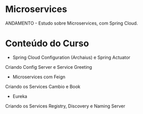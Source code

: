 # Microservices
ANDAMENTO - Estudo sobre Microservices, com Spring Cloud.

# Conteúdo do Curso

* Spring Cloud Configuration (Archaius) e Spring Actuator
<p>Criando Config Server e Service Greeting</p>

* Microservices com Feign
<p>Criando os Services Cambio e Book</p>

* Eureka
<p>Criando os Services Registry, Discovery e Naming Server</p>

